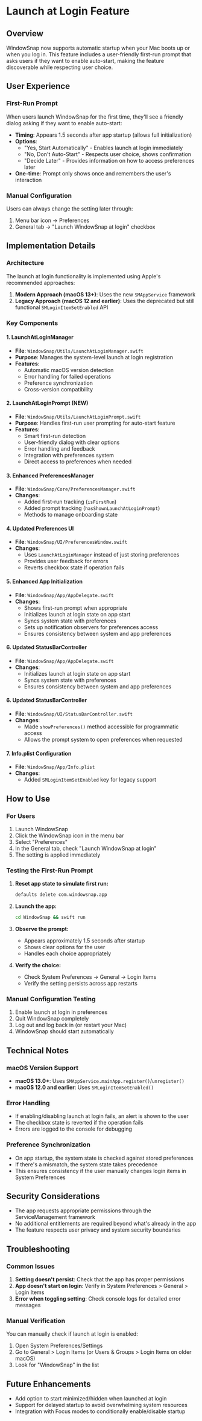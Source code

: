 # Launch at Login Feature

## Overview
WindowSnap now supports automatic startup when your Mac boots up or when you log in. This feature includes a user-friendly first-run prompt that asks users if they want to enable auto-start, making the feature discoverable while respecting user choice.

## User Experience

### First-Run Prompt
When users launch WindowSnap for the first time, they'll see a friendly dialog asking if they want to enable auto-start:

- **Timing**: Appears 1.5 seconds after app startup (allows full initialization)
- **Options**: 
  - "Yes, Start Automatically" - Enables launch at login immediately
  - "No, Don't Auto-Start" - Respects user choice, shows confirmation
  - "Decide Later" - Provides information on how to access preferences later
- **One-time**: Prompt only shows once and remembers the user's interaction

### Manual Configuration
Users can always change the setting later through:
1. Menu bar icon → Preferences
2. General tab → "Launch WindowSnap at login" checkbox

## Implementation Details

### Architecture
The launch at login functionality is implemented using Apple's recommended approaches:

1. **Modern Approach (macOS 13+)**: Uses the new `SMAppService` framework
2. **Legacy Approach (macOS 12 and earlier)**: Uses the deprecated but still functional `SMLoginItemSetEnabled` API

### Key Components

#### 1. LaunchAtLoginManager
- **File**: `WindowSnap/Utils/LaunchAtLoginManager.swift`
- **Purpose**: Manages the system-level launch at login registration
- **Features**:
  - Automatic macOS version detection
  - Error handling for failed operations
  - Preference synchronization
  - Cross-version compatibility

#### 2. LaunchAtLoginPrompt (NEW)
- **File**: `WindowSnap/Utils/LaunchAtLoginPrompt.swift`
- **Purpose**: Handles first-run user prompting for auto-start feature
- **Features**:
  - Smart first-run detection
  - User-friendly dialog with clear options
  - Error handling and feedback
  - Integration with preferences system
  - Direct access to preferences when needed

#### 3. Enhanced PreferencesManager
- **File**: `WindowSnap/Core/PreferencesManager.swift`
- **Changes**:
  - Added first-run tracking (`isFirstRun`)
  - Added prompt tracking (`hasShownLaunchAtLoginPrompt`)
  - Methods to manage onboarding state

#### 4. Updated Preferences UI
- **File**: `WindowSnap/UI/PreferencesWindow.swift`
- **Changes**:
  - Uses `LaunchAtLoginManager` instead of just storing preferences
  - Provides user feedback for errors
  - Reverts checkbox state if operation fails

#### 5. Enhanced App Initialization
- **File**: `WindowSnap/App/AppDelegate.swift`
- **Changes**:
  - Shows first-run prompt when appropriate
  - Initializes launch at login state on app start
  - Syncs system state with preferences
  - Sets up notification observers for preferences access
  - Ensures consistency between system and app preferences

#### 6. Updated StatusBarController
- **File**: `WindowSnap/App/AppDelegate.swift`
- **Changes**:
  - Initializes launch at login state on app start
  - Syncs system state with preferences
  - Ensures consistency between system and app preferences

#### 6. Updated StatusBarController
- **File**: `WindowSnap/UI/StatusBarController.swift`
- **Changes**:
  - Made `showPreferences()` method accessible for programmatic access
  - Allows the prompt system to open preferences when requested

#### 7. Info.plist Configuration
- **File**: `WindowSnap/App/Info.plist`
- **Changes**:
  - Added `SMLoginItemSetEnabled` key for legacy support

## How to Use

### For Users
1. Launch WindowSnap
2. Click the WindowSnap icon in the menu bar
3. Select "Preferences"
4. In the General tab, check "Launch WindowSnap at login"
5. The setting is applied immediately

### Testing the First-Run Prompt

1. **Reset app state to simulate first run:**
   ```bash
   defaults delete com.windowsnap.app
   ```

2. **Launch the app:**
   ```bash
   cd WindowSnap && swift run
   ```

3. **Observe the prompt:**
   - Appears approximately 1.5 seconds after startup
   - Shows clear options for the user
   - Handles each choice appropriately

4. **Verify the choice:**
   - Check System Preferences → General → Login Items
   - Verify the setting persists across app restarts

### Manual Configuration Testing
1. Enable launch at login in preferences
2. Quit WindowSnap completely
3. Log out and log back in (or restart your Mac)
4. WindowSnap should start automatically

## Technical Notes

### macOS Version Support
- **macOS 13.0+**: Uses `SMAppService.mainApp.register()`/`unregister()`
- **macOS 12.0 and earlier**: Uses `SMLoginItemSetEnabled()`

### Error Handling
- If enabling/disabling launch at login fails, an alert is shown to the user
- The checkbox state is reverted if the operation fails
- Errors are logged to the console for debugging

### Preference Synchronization
- On app startup, the system state is checked against stored preferences
- If there's a mismatch, the system state takes precedence
- This ensures consistency if the user manually changes login items in System Preferences

## Security Considerations
- The app requests appropriate permissions through the ServiceManagement framework
- No additional entitlements are required beyond what's already in the app
- The feature respects user privacy and system security boundaries

## Troubleshooting

### Common Issues
1. **Setting doesn't persist**: Check that the app has proper permissions
2. **App doesn't start on login**: Verify in System Preferences > General > Login Items
3. **Error when toggling setting**: Check console logs for detailed error messages

### Manual Verification
You can manually check if launch at login is enabled:
1. Open System Preferences/Settings
2. Go to General > Login Items (or Users & Groups > Login Items on older macOS)
3. Look for "WindowSnap" in the list

## Future Enhancements
- Add option to start minimized/hidden when launched at login
- Support for delayed startup to avoid overwhelming system resources
- Integration with Focus modes to conditionally enable/disable startup
